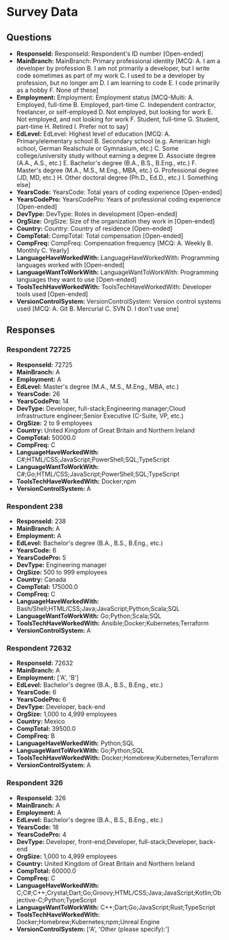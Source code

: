 # Survey Data

## Questions

- **ResponseId:** ResponseId: Respondent's ID number [Open-ended]
- **MainBranch:** MainBranch: Primary professional identity [MCQ: A. I am a developer by profession B. I am not primarily a developer, but I write code sometimes as part of my work C. I used to be a developer by profession, but no longer am D. I am learning to code E. I code primarily as a hobby F. None of these]
- **Employment:** Employment: Employment status [MCQ-Multi: A. Employed, full-time B. Employed, part-time C. Independent contractor, freelancer, or self-employed D. Not employed, but looking for work E. Not employed, and not looking for work F. Student, full-time G. Student, part-time H. Retired I. Prefer not to say]
- **EdLevel:** EdLevel: Highest level of education [MCQ: A. Primary/elementary school B. Secondary school (e.g. American high school, German Realschule or Gymnasium, etc.) C. Some college/university study without earning a degree D. Associate degree (A.A., A.S., etc.) E. Bachelor's degree (B.A., B.S., B.Eng., etc.) F. Master's degree (M.A., M.S., M.Eng., MBA, etc.) G. Professional degree (JD, MD, etc.) H. Other doctoral degree (Ph.D., Ed.D., etc.) I. Something else]
- **YearsCode:** YearsCode: Total years of coding experience [Open-ended]
- **YearsCodePro:** YearsCodePro: Years of professional coding experience [Open-ended]
- **DevType:** DevType: Roles in development [Open-ended]
- **OrgSize:** OrgSize: Size of the organization they work in [Open-ended]
- **Country:** Country: Country of residence [Open-ended]
- **CompTotal:** CompTotal: Total compensation [Open-ended]
- **CompFreq:** CompFreq: Compensation frequency [MCQ: A. Weekly B. Monthly C. Yearly]
- **LanguageHaveWorkedWith:** LanguageHaveWorkedWith: Programming languages worked with [Open-ended]
- **LanguageWantToWorkWith:** LanguageWantToWorkWith: Programming languages they want to use [Open-ended]
- **ToolsTechHaveWorkedWith:** ToolsTechHaveWorkedWith: Developer tools used [Open-ended]
- **VersionControlSystem:** VersionControlSystem: Version control systems used [MCQ: A. Git B. Mercurial C. SVN D. I don't use one]

## Responses

### Respondent 72725

- **ResponseId:** 72725
- **MainBranch:** A
- **Employment:** A
- **EdLevel:** Master's degree (M.A., M.S., M.Eng., MBA, etc.)
- **YearsCode:** 26
- **YearsCodePro:** 14
- **DevType:** Developer, full-stack;Engineering manager;Cloud infrastructure engineer;Senior Executive (C-Suite, VP, etc.)
- **OrgSize:** 2 to 9 employees
- **Country:** United Kingdom of Great Britain and Northern Ireland
- **CompTotal:** 50000.0
- **CompFreq:** C
- **LanguageHaveWorkedWith:** C#;HTML/CSS;JavaScript;PowerShell;SQL;TypeScript
- **LanguageWantToWorkWith:** C#;Go;HTML/CSS;JavaScript;PowerShell;SQL;TypeScript
- **ToolsTechHaveWorkedWith:** Docker;npm
- **VersionControlSystem:** A

### Respondent 238

- **ResponseId:** 238
- **MainBranch:** A
- **Employment:** A
- **EdLevel:** Bachelor's degree (B.A., B.S., B.Eng., etc.)
- **YearsCode:** 6
- **YearsCodePro:** 5
- **DevType:** Engineering manager
- **OrgSize:** 500 to 999 employees
- **Country:** Canada
- **CompTotal:** 175000.0
- **CompFreq:** C
- **LanguageHaveWorkedWith:** Bash/Shell;HTML/CSS;Java;JavaScript;Python;Scala;SQL
- **LanguageWantToWorkWith:** Go;Python;Scala;SQL
- **ToolsTechHaveWorkedWith:** Ansible;Docker;Kubernetes;Terraform
- **VersionControlSystem:** A

### Respondent 72632

- **ResponseId:** 72632
- **MainBranch:** A
- **Employment:** ['A', 'B']
- **EdLevel:** Bachelor's degree (B.A., B.S., B.Eng., etc.)
- **YearsCode:** 6
- **YearsCodePro:** 6
- **DevType:** Developer, back-end
- **OrgSize:** 1,000 to 4,999 employees
- **Country:** Mexico
- **CompTotal:** 39500.0
- **CompFreq:** B
- **LanguageHaveWorkedWith:** Python;SQL
- **LanguageWantToWorkWith:** Go;Python;SQL
- **ToolsTechHaveWorkedWith:** Docker;Homebrew;Kubernetes;Terraform
- **VersionControlSystem:** A

### Respondent 326

- **ResponseId:** 326
- **MainBranch:** A
- **Employment:** A
- **EdLevel:** Bachelor's degree (B.A., B.S., B.Eng., etc.)
- **YearsCode:** 18
- **YearsCodePro:** 4
- **DevType:** Developer, front-end;Developer, full-stack;Developer, back-end
- **OrgSize:** 1,000 to 4,999 employees
- **Country:** United Kingdom of Great Britain and Northern Ireland
- **CompTotal:** 60000.0
- **CompFreq:** C
- **LanguageHaveWorkedWith:** C;C#;C++;Crystal;Dart;Go;Groovy;HTML/CSS;Java;JavaScript;Kotlin;Objective-C;Python;TypeScript
- **LanguageWantToWorkWith:** C++;Dart;Go;JavaScript;Rust;TypeScript
- **ToolsTechHaveWorkedWith:** Docker;Homebrew;Kubernetes;npm;Unreal Engine
- **VersionControlSystem:** ['A', 'Other (please specify):']

